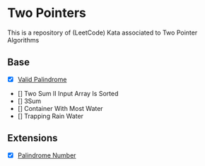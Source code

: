 # Two Pointers

This is a repository of (LeetCode) Kata associated to Two Pointer Algorithms

## Base

- [x] [Valid Palindrome](https://leetcode.com/problems/valid-palindrome/description/)
- [] Two Sum II Input Array Is Sorted
- [] 3Sum
- [] Container With Most Water
- [] Trapping Rain Water

## Extensions

- [x] [Palindrome Number](https://leetcode.com/problems/palindrome-number/description/)
